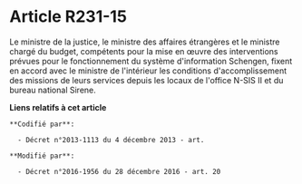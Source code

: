 # Article R231-15

Le ministre de la justice, le ministre des affaires étrangères et le ministre chargé du budget, compétents pour la mise en
œuvre des interventions prévues pour le fonctionnement du système d'information Schengen, fixent en accord avec le ministre
de l'intérieur les conditions d'accomplissement des missions de leurs services depuis les locaux de l'office N-SIS II et du
bureau national Sirene.

**Liens relatifs à cet article**

	**Codifié par**:

	  - Décret n°2013-1113 du 4 décembre 2013 - art.

	**Modifié par**:

	  - Décret n°2016-1956 du 28 décembre 2016 - art. 20
